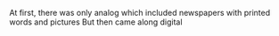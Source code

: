 At first, there was only analog
which included newspapers with printed words and pictures
But then came along digital

